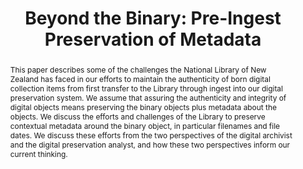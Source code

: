 ---
abstract: This paper describes some of the challenges the National Library of New
  Zealand has faced in our efforts to maintain the authenticity of born digital collection
  items from first transfer to the Library through ingest into our digital preservation
  system. We assume that assuring the authenticity and integrity of digital objects
  means preserving the binary objects plus metadata about the objects. We discuss
  the efforts and challenges of the Library to preserve contextual metadata around
  the binary object, in particular filenames and file dates. We discuss these efforts
  from the two perspectives of the digital archivist and the digital preservation
  analyst, and how these two perspectives inform our current thinking.
creators:
- Moran, Jessica
- Gattuso, Jay
date: null
document_url: https://services.phaidra.univie.ac.at/api/object/o:429555/download
grand_parent: iPRES
institutions: []
keywords:
- digital archivists
- born digital preservation
- technical appraisal
- ingest
landing_page_url: https://phaidra.univie.ac.at/o:429555
language: eng
layout: publication
license: CC BY 4.0 International
notes_url: null
parent: iPRES 2015
presentation_url: null
size: 560666
source_name: iPRES
title: 'Beyond the Binary: Pre-Ingest Preservation of Metadata'
type: paper
year: 2015
---
